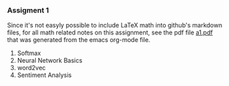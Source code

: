 ### Assigment 1

Since it's not easyly possible to include LaTeX math into github's
markdown files, for all math related notes on this assignment, see the
pdf file [a1.pdf](a1.pdf) that was generated from the emacs org-mode
file.

1. Softmax
2. Neural Network Basics
3. word2vec
4. Sentiment Analysis

